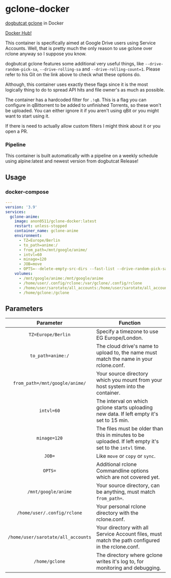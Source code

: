# gclone-docker
[dogbutcat gclone](https://github.com/dogbutcat/gclone) in Docker

[Docker Hub!](https://hub.docker.com/r/anon0511/gclone-docker)

This container is specifically aimed at Google Drive users using Service Accounts. Well, that is pretty much the only reason to use gclone over rclone anyway so I suppose you know.

dogbutcat gclone features some additional very useful things, like `--drive-random-pick-sa`, `--drive-rolling-sa` and `--drive-rolling-count=1`. Please refer to his Git on the link above to check what these options do.

Although, this container uses exactly these flags since it is the most logically thing to do to spread API hits and file owner's as much as possible. 

The container has a hardcoded filter for `.!qB`. This is a flag you can configure in qBittorrent to be added to unfinished Torrents, so these won't be uploaded. You can either ignore it if you aren't using qBit or you might want to start using it.

If there is need to actually allow custom filters I might think about it or you open a PR.


### Pipeline

This container is built automatically with a pipeline on a weekly schedule using alpine:latest and newest version from dogbutcat Release!


## Usage


### docker-compose

```yaml
---
version: '3.9'
services:
  gclone-anime:
    image: anon0511/gclone-docker:latest
    restart: unless-stopped
    container_name: gclone-anime
    environment:
      - TZ=Europe/Berlin
      - to_path=anime:/
      - from_path=/mnt/google/anime/
      - intvl=60
      - minage=120
      - JOB=move
      - OPTS=--delete-empty-src-dirs --fast-list --drive-random-pick-sa --drive-rolling-sa --drive-rolling-count=1
    volumes:
      - /mnt/google/anime:/mnt/google/anime
      - /home/user/.config/rclone:/var/gclone/.config/rclone
      - /home/user/sarotate/all_accounts:/home/user/sarotate/all_accounts
      - /home/gclone:/gclone
```


## Parameters


| Parameter | Function |
| :----: | --- |
| `TZ=Europe/Berlin` | Specify a timezone to use EG Europe/London. |
| `to_path=anime:/` | The cloud drive's name to upload to, the name must match the name in your rclone.conf. |
| `from_path=/mnt/google/anime/` | Your source directory which you mount from your host system into the container. |
| `intvl=60` | The interval on which gclone starts uploading new data. If left empty it's set to 15 min. |
| `minage=120` | The files must be older than this in minutes to be uploaded. If left empty it's set to the `intvl` time. |
| `JOB=` | Like `move` or `copy` or `sync`. |
| `OPTS=` | Additional rclone Commandline options which are not covered yet. |
| `/mnt/google/anime` | Your source directory, can be anything, must match `from_path=`. |
| `/home/user/.config/rclone` | Your personal rclone directory with the rclone.conf. |
| `/home/user/sarotate/all_accounts` | Your directory with all Service Account files, must match the path configured in the rclone.conf. |
| `/home/gclone` | The directory where gclone writes it's log to, for monitoring and debugging. |



